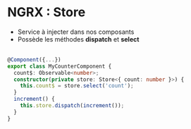 <!-- .slide: class="with-code inconsolata" -->
# NGRX : Store

- Service à injecter dans nos composants
- Possède les méthodes __dispatch__ et __select__<br/><br/>

```typescript
@Component({...})
export class MyCounterComponent {
  count$: Observable<number>;
  constructor(private store: Store<{ count: number }>) {
    this.count$ = store.select('count');
  }
  increment() {
    this.store.dispatch(increment());
  }
}
```
<!-- .element: class="big-code" -->
